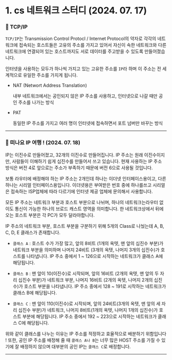 # 1. cs 네트워크 스터디 (2024. 07. 17)

### 🔎 TCP/IP

`TCP/IP`는 Transmission Control Protocl / Internet Protocol의 약자로 각각의 네트워크에 접속되는 호스트들은 고유의 주소를 가지고 있어서 자신이 속한 네트워크와 다른 네트워크에 연결되어 있는 호스트까지도 서로 데이터를 주고받을 수 있도록 만들어졌습니다.

인터넷을 사용하는 모두가 하나씩 가지고 있는 고유한 주소를 `IP`라 하며 이 주소는 전 세계적으로 유일한 주소를 가지게 됩니다. 

- NAT (Networt Address Translation)

    내부 네트워크에서는 공인되지 않은 IP 주소를 사용하고, 인터넷으로 나갈 때만 공인 주소를 나가는 방식

- PAT

    동일한 IP 주소를 가지고 여러 명이 인터넷에 접속하면서 포트 넘버만 바꾸는 방식

---

### 🔎 떠나요 IP 여행 ! (2024. 07. 18)

IP는 이진수로 만들어졌고, 32개의 이진수로 만들어집니다. IP 주소는 원래 이진수이지만, 사람들이 이해하기 쉽게 십진수를 만들어서 쓰고 있습니다. 현재 사용하는 IP 주소 방식은 버전 4로 앞으로는 주소가 부족하기 때문에 버전 6으로 사용될 것입니다.

보통 라우터에 배정해야 하는 IP 주소는 2개인데 하나는 이더넷 인터페이스용이고, 다른 하나는 시리얼 인터페이스용입니다. 이더넷용은 부여받은 번호 중에 하나를쓰고 시리얼은 접속하는 ISP업체에 따라 다르기에 인터넷 제공 업체에 문의해서 사용합니다.

모든 IP 주소는 네트워크 부분과 호스트 부분으로 나뉘며, 하나의 네트워크는라우터 없이도 통신이 가능한 하나의 브로드 캐스트 영역을 의미합니다. 한 네트워크상에서 뒤에 오는 호스트 부분은 각 PC가 모두 달라야합니다.

IP 주소의 네트워크 부분, 호스트 부분을 구분하기 위해 5개의 Class로 나눴는데 A, B, C, D, E 클래스가 존재합니다.

- ``클래스 A`` : 호스트 수가 가장 많고, 앞의 8비트 (1개의 옥텟, 맨 앞의 십진수 부분)가 네트워크 부분을 의미하며 나머지 24비트 (3개의 옥텟, 나머지 3개의 십진수)가 호스트를 나타냅니다. IP 주소 중에서 1 ~ 126으로 시작하는 네트워크가 클래스 A에 해당됩니다.

- ``클래스 B`` : 맨 앞이 10(이진수)로 시작되며, 앞의 16비트 (2개의 옥텟, 맨 앞의 두 자리 십진수 부분)가 네트워크 부분, 나머지 16비트 (2개의 옥텟, 나머지 2개의 십진수)가 호스트 부분을 나타냅니다. IP 주소 중에서 128 ~ 191로 시작하는 네트워크가 클래스 B에 해당됩니다.

- ``클래스 C`` : 맨 앞이 110(이진수)로 시작되며, 앞의 24비트(3개의 옥텟, 맨 앞의 세 자리 십진수 부분)가 네트워크, 나머지 8비트(1개의 옥텟, 나머지 1개의 십진수)가 호스트 부분에 해당됩니다. IP 주소 중에서 192 ~ 223으로 시작하는 네트워크가 클래스 C에 해당됩니다.

위와 같이 클래스를 나누는 이유는 IP 주소를 적정하고 효율적으로 배분하기 위함입니다 !
또한, 공인 IP 주소를 배정해 줄 때 ``클래스 A나 B``는 너무 많은 HOST 주소를 가질 수 있기에 잘 배정하지 않으며 대부분의 공인 IP는 ``클래스 C``로 배정합니다.

---